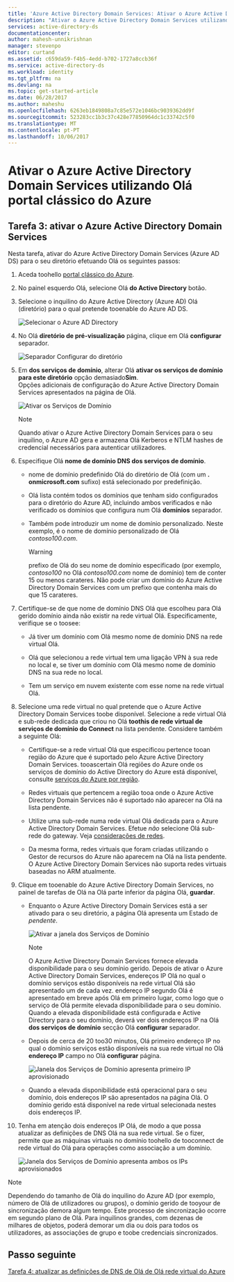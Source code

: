 ```yaml
---
title: 'Azure Active Directory Domain Services: Ativar o Azure Active Directory Domain Services | Microsoft Docs'
description: "Ativar o Azure Active Directory Domain Services utilizando Olá portal clássico do Azure"
services: active-directory-ds
documentationcenter: 
author: mahesh-unnikrishnan
manager: stevenpo
editor: curtand
ms.assetid: c659da59-f4b5-4edd-b702-1727a8ccb36f
ms.service: active-directory-ds
ms.workload: identity
ms.tgt_pltfrm: na
ms.devlang: na
ms.topic: get-started-article
ms.date: 06/28/2017
ms.author: maheshu
ms.openlocfilehash: 6263eb1849808a7c85e572e1046bc9039362dd9f
ms.sourcegitcommit: 523283cc1b3c37c428e77850964dc1c33742c5f0
ms.translationtype: MT
ms.contentlocale: pt-PT
ms.lasthandoff: 10/06/2017
---
```

# <a name="enable-azure-active-directory-domain-services-using-hello-azure-classic-portal"></a>Ativar o Azure Active Directory Domain Services utilizando Olá portal clássico do Azure

## <a name="task-3-enable-azure-active-directory-domain-services"></a>Tarefa 3: ativar o Azure Active Directory Domain Services
Nesta tarefa, ativar do Azure Active Directory Domain Services (Azure AD DS) para o seu diretório efetuando Olá os seguintes passos:

1. Aceda toohello [portal clássico do Azure](https://manage.windowsazure.com).
2. No painel esquerdo Olá, selecione Olá **do Active Directory** botão.
3. Selecione o inquilino do Azure Active Directory (Azure AD) Olá (diretório) para o qual pretende tooenable do Azure AD DS.

    ![Selecionar o Azure AD Directory](./media/active-directory-domain-services-getting-started/select-aad-directory.png)
4. No Olá **diretório de pré-visualização** página, clique em Olá **configurar** separador.

    ![Separador Configurar do diretório](./media/active-directory-domain-services-getting-started/configure-tab.png)
5. Em **dos serviços de domínio**, alterar Olá **ativar os serviços de domínio para este diretório** opção demasiado**Sim**.  
    Opções adicionais de configuração do Azure Active Directory Domain Services apresentados na página de Olá.

    ![Ativar os Serviços de Domínio](./media/active-directory-domain-services-getting-started/enable-domain-services.png)

   > [!NOTE]
   > Quando ativar o Azure Active Directory Domain Services para o seu inquilino, o Azure AD gera e armazena Olá Kerberos e NTLM hashes de credencial necessários para autenticar utilizadores.
   >
   >
6. Especifique Olá **nome de domínio DNS dos serviços de domínio**.

   * nome de domínio predefinido Olá do diretório de Olá (com um **. onmicrosoft.com** sufixo) está selecionado por predefinição.

   * Olá lista contém todos os domínios que tenham sido configurados para o diretório do Azure AD, incluindo ambos verificados e não verificado os domínios que configura num Olá **domínios** separador.

   * Também pode introduzir um nome de domínio personalizado. Neste exemplo, é o nome de domínio personalizado de Olá *contoso100.com*.

     > [!WARNING]
     > prefixo de Olá do seu nome de domínio especificado (por exemplo, *contoso100* no Olá *contoso100.com* nome de domínio) tem de conter 15 ou menos carateres. Não pode criar um domínio do Azure Active Directory Domain Services com um prefixo que contenha mais do que 15 carateres.
     >
     >
7. Certifique-se de que nome de domínio DNS Olá que escolheu para Olá gerido domínio ainda não existir na rede virtual Olá. Especificamente, verifique se o toosee:

   * Já tiver um domínio com Olá mesmo nome de domínio DNS na rede virtual Olá.

   * Olá que selecionou a rede virtual tem uma ligação VPN à sua rede no local e, se tiver um domínio com Olá mesmo nome de domínio DNS na sua rede no local.

   * Tem um serviço em nuvem existente com esse nome na rede virtual Olá.
8. Selecione uma rede virtual no qual pretende que o Azure Active Directory Domain Services toobe disponível. Selecione a rede virtual Olá e sub-rede dedicada que criou no Olá **toothis de rede virtual de serviços de domínio do Connect** na lista pendente. Considere também a seguinte Olá:

   * Certifique-se a rede virtual Olá que especificou pertence tooan região do Azure que é suportado pelo Azure Active Directory Domain Services. tooascertain Olá regiões do Azure onde os serviços de domínio do Active Directory do Azure está disponível, consulte [serviços do Azure por região](https://azure.microsoft.com/regions/#services/).

   * Redes virtuais que pertencem a região tooa onde o Azure Active Directory Domain Services não é suportado não aparecer na Olá na lista pendente.

   * Utilize uma sub-rede numa rede virtual Olá dedicada para o Azure Active Directory Domain Services. Efetue *não* selecione Olá sub-rede do gateway. Veja [considerações de redes](active-directory-ds-networking.md).

   * Da mesma forma, redes virtuais que foram criadas utilizando o Gestor de recursos do Azure não aparecem na Olá na lista pendente. O Azure Active Directory Domain Services não suporta redes virtuais baseadas no ARM atualmente.
9. Clique em tooenable do Azure Active Directory Domain Services, no painel de tarefas de Olá na Olá parte inferior da página Olá, **guardar**.
    * Enquanto o Azure Active Directory Domain Services está a ser ativado para o seu diretório, a página Olá apresenta um Estado de *pendente*.

        ![Ativar a janela dos Serviços de Domínio](./media/active-directory-domain-services-getting-started/enable-domain-services-pendingstate.png)

        > [!NOTE]
        > O Azure Active Directory Domain Services fornece elevada disponibilidade para o seu domínio gerido. Depois de ativar o Azure Active Directory Domain Services, endereços IP Olá no qual o domínio serviços estão disponíveis na rede virtual Olá são apresentado um de cada vez. endereço IP segundo Olá é apresentado em breve após Olá em primeiro lugar, como logo que o serviço de Olá permite elevada disponibilidade para o seu domínio. Quando a elevada disponibilidade está configurada e Active Directory para o seu domínio, deverá ver dois endereços IP na Olá **dos serviços de domínio** secção Olá **configurar** separador.
        >
        >
    * Depois de cerca de 20 too30 minutos, Olá primeiro endereço IP no qual o domínio serviços estão disponíveis na sua rede virtual no Olá **endereço IP** campo no Olá **configurar** página.

        ![Janela dos Serviços de Domínio apresenta primeiro IP aprovisionado](./media/active-directory-domain-services-getting-started/domain-services-enabled-firstdc-available.png)
    * Quando a elevada disponibilidade está operacional para o seu domínio, dois endereços IP são apresentados na página Olá. O domínio gerido está disponível na rede virtual selecionada nestes dois endereços IP.

10. Tenha em atenção dois endereços IP Olá, de modo a que possa atualizar as definições de DNS Olá na sua rede virtual. Se o fizer, permite que as máquinas virtuais no domínio toohello de tooconnect de rede virtual do Olá para operações como associação a um domínio.

    ![Janela dos Serviços de Domínio apresenta ambos os IPs aprovisionados](./media/active-directory-domain-services-getting-started/domain-services-enabled-bothdcs-available.png)

> [!NOTE]
> Dependendo do tamanho de Olá do inquilino do Azure AD (por exemplo, número de Olá de utilizadores ou grupos), o domínio gerido de tooyour de sincronização demora algum tempo. Este processo de sincronização ocorre em segundo plano de Olá. Para inquilinos grandes, com dezenas de milhares de objetos, poderá demorar um dia ou dois para todos os utilizadores, as associações de grupo e toobe credenciais sincronizados.
>
>

## <a name="next-step"></a>Passo seguinte
[Tarefa 4: atualizar as definições de DNS de Olá de Olá rede virtual do Azure](active-directory-ds-getting-started-update-dns.md)
